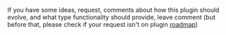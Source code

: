 If you have some ideas, request, comments about how this plugin should evolve, and what type functionality should provide, leave comment (but before that, please check if your request isn't on plugin [roadmap](http://code.google.com/p/burningimage/wiki/Roadmap))